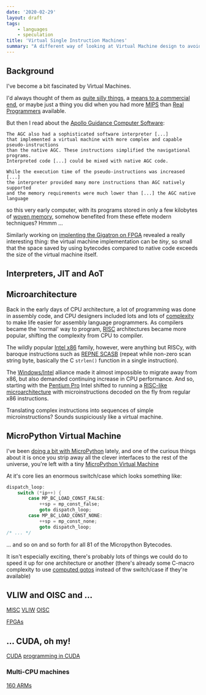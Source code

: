 ```yaml
---
date: '2020-02-29'
layout: draft
tags:
    - languages
    - speculation
title: 'Virtual Single Instruction Machines'
summary: "A different way of looking at Virtual Machine design to avoid a big if/elsif selector"
---
```


## Background

I've become a bit fascinated by Virtual Machines.

I'd always thought of them as [quite silly things](https://en.wikipedia.org/wiki/Esoteric_programming_language), a 
[means to a commercial end](https://en.wikipedia.org/wiki/Java_virtual_machine), or maybe
just a thing you did when you had more
[MIPS](https://en.wikipedia.org/wiki/Instructions_per_second#Millions_of_instructions_per_second_(MIPS))
than [Real](https://www.xkcd.com/378/)
[Programmers](https://en.wikipedia.org/wiki/Real_Programmers_Don%27t_Use_Pascal) available.

But then I read about the [Apollo Guidance Computer Software](https://en.wikipedia.org/wiki/Apollo_Guidance_Computer#Software):

    The AGC also had a sophisticated software interpreter [...]
    that implemented a virtual machine with more complex and capable pseudo-instructions
    than the native AGC. These instructions simplified the navigational programs.
    Interpreted code [...] could be mixed with native AGC code.

    While the execution time of the pseudo-instructions was increased [...]
    the interpreter provided many more instructions than AGC natively supported
    and the memory requirements were much lower than [...] the AGC native language

so this very early computer, with its programs stored in only a few kilobytes of
[woven memory](https://en.wikipedia.org/wiki/Core_rope_memory), somehow benefited from
these effete modern techniques?  Hmmm ...

Similarly working on [implenting the Gigatron on FPGA](/art/migen-gigatron/) revealed
a really interesting thing: the virtual machine implementation can be *tiny*, so small
that the space saved by using bytecodes compared to native code exceeds the size of the 
virtual machine itself.

## Interpreters, JIT and AoT


## Microarchitecture

Back in the early days of CPU architecture, a lot of programming was done in 
assembly code, and CPU designers included lots and lots of 
[complexity](https://en.wikipedia.org/wiki/Complex_instruction_set_computer)
to make life easier for assembly language programmers.
As compilers became the 'normal' way to program, 
[RISC](https://en.wikipedia.org/wiki/Reduced_instruction_set_computer) architectures
became more popular, shifting the complexity from CPU to compiler.

The wildly popular [Intel x86](https://en.wikipedia.org/wiki/X86) family, however,
were anything but RISCy, with baroque instructions such as
[REPNE SCASB](https://stackoverflow.com/questions/26783797/repnz-scas-assembly-instruction-specifics)
(repeat while non-zero scan string byte, basically the C `strlen()` function in a
single instruction).

The [Windows/Intel](https://www.wired.com/2017/03/wintel-going-not-dead-yet/) alliance
made it almost impossible to migrate away from x86, but also demanded continuing
increase in CPU performance. And so, starting with the
[Pentium Pro](https://en.wikipedia.org/wiki/Pentium_Pro#Summary)
Intel shifted to running a
[RISC-like microarchitecture](https://en.wikipedia.org/wiki/P6_(microarchitecture))
with microinstructions decoded on the fly from regular x86 instructions.

Translating complex instructions into sequences of simple microinstructions?
Sounds suspiciously like a virtual machine.


## MicroPython Virtual Machine

I've been [doing a bit with MicroPython](/tag/micropython/) lately, and one of the
curious things about it is once you strip away all the clever interfaces to the
rest of the universe, you're left with a tiny
[MicroPython Virtual Machine](https://github.com/micropython/micropython/blob/master/py/vm.c)

At it's core lies an enormous switch/case which looks something like:

```C
dispatch_loop:
    switch (*ip++) {
        case MP_BC_LOAD_CONST_FALSE:
            ++sp = mp_const_false;
            goto dispatch_loop;
        case MP_BC_LOAD_CONST_NONE:
            ++sp = mp_const_none;
            goto dispatch_loop;
/* ... */
```

... and so on and so forth for all 81 of the Micropython Bytecodes.

It isn't especially exciting, there's probably lots of things we could do to
speed it up for one architecture or another (there's already some C-macro complexity
to use
[computed gotos](https://eli.thegreenplace.net/2012/07/12/computed-goto-for-efficient-dispatch-tables)
instead of thw switch/case if they're available) 

## VLIW and OISC and ...

[MISC](https://en.wikipedia.org/wiki/Minimal_instruction_set_computer)
[VLIW](https://en.wikipedia.org/wiki/Very_long_instruction_word)
[OISC](https://en.wikipedia.org/wiki/Single_instruction_computer)

[FPGAs](/tag/fpga/)

## ... CUDA, oh my!

[CUDA](https://en.wikipedia.org/wiki/CUDA)
[programming in CUDA](/art/nvidia-jetson-nano-experiments/#my-first-cuda)

### Multi-CPU machines

[160 ARMs](https://www.servethehome.com/ampere-altra-80-arm-cores-for-cloud/)
